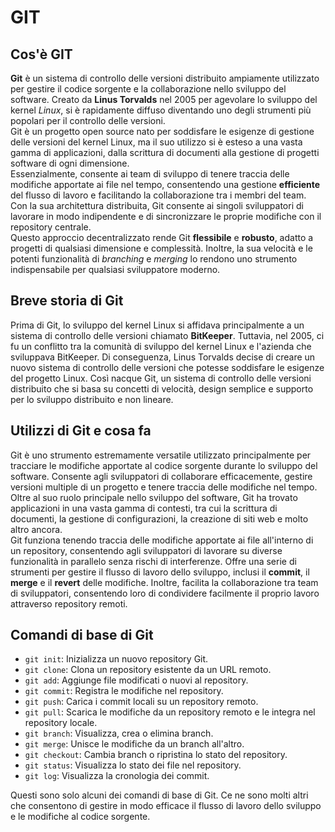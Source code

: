 # GIT

## Cos'è GIT

**Git** è un sistema di controllo delle versioni distribuito ampiamente utilizzato per gestire il codice sorgente e la collaborazione nello sviluppo del software. Creato da **Linus Torvalds** nel 2005 per agevolare lo sviluppo del kernel *Linux*, si è rapidamente diffuso diventando uno degli strumenti più popolari per il controllo delle versioni. \
Git è un progetto open source nato per soddisfare le esigenze di gestione delle versioni del kernel Linux, ma il suo utilizzo si è esteso a una vasta gamma di applicazioni, dalla scrittura di documenti alla gestione di progetti software di ogni dimensione. \
Essenzialmente, consente ai team di sviluppo di tenere traccia delle modifiche apportate ai file nel tempo, consentendo una gestione **efficiente** del flusso di lavoro e facilitando la collaborazione tra i membri del team. Con la sua architettura distribuita, Git consente ai singoli sviluppatori di lavorare in modo indipendente e di sincronizzare le proprie modifiche con il repository centrale. \
Questo approccio decentralizzato rende Git **flessibile** e **robusto**, adatto a progetti di qualsiasi dimensione e complessità. Inoltre, la sua velocità e le potenti funzionalità di *branching* e *merging* lo rendono uno strumento indispensabile per qualsiasi sviluppatore moderno.

## Breve storia di Git

Prima di Git, lo sviluppo del kernel Linux si affidava principalmente a un sistema di controllo delle versioni chiamato **BitKeeper**. Tuttavia, nel 2005, ci fu un conflitto tra la comunità di sviluppo del kernel Linux e l'azienda che sviluppava BitKeeper. Di conseguenza, Linus Torvalds decise di creare un nuovo sistema di controllo delle versioni che potesse soddisfare le esigenze del progetto Linux. Così nacque Git, un sistema di controllo delle versioni distribuito che si basa su concetti di velocità, design semplice e supporto per lo sviluppo distribuito e non lineare.

## Utilizzi di Git e cosa fa

Git è uno strumento estremamente versatile utilizzato principalmente per tracciare le modifiche apportate al codice sorgente durante lo sviluppo del software. Consente agli sviluppatori di collaborare efficacemente, gestire versioni multiple di un progetto e tenere traccia delle modifiche nel tempo. \
Oltre al suo ruolo principale nello sviluppo del software, Git ha trovato applicazioni in una vasta gamma di contesti, tra cui la scrittura di documenti, la gestione di configurazioni, la creazione di siti web e molto altro ancora. \
Git funziona tenendo traccia delle modifiche apportate ai file all'interno di un repository, consentendo agli sviluppatori di lavorare su diverse funzionalità in parallelo senza rischi di interferenze. Offre una serie di strumenti per gestire il flusso di lavoro dello sviluppo, inclusi il **commit**, il **merge** e il **revert** delle modifiche. Inoltre, facilita la collaborazione tra team di sviluppatori, consentendo loro di condividere facilmente il proprio lavoro attraverso repository remoti.

## Comandi di base di Git

- `git init`: Inizializza un nuovo repository Git.
- `git clone`: Clona un repository esistente da un URL remoto.
- `git add`: Aggiunge file modificati o nuovi al repository.
- `git commit`: Registra le modifiche nel repository.
- `git push`: Carica i commit locali su un repository remoto.
- `git pull`: Scarica le modifiche da un repository remoto e le integra nel repository locale.
- `git branch`: Visualizza, crea o elimina branch.
- `git merge`: Unisce le modifiche da un branch all'altro.
- `git checkout`: Cambia branch o ripristina lo stato del repository.
- `git status`: Visualizza lo stato dei file nel repository.
- `git log`: Visualizza la cronologia dei commit.

Questi sono solo alcuni dei comandi di base di Git. Ce ne sono molti altri che consentono di gestire in modo efficace il flusso di lavoro dello sviluppo e le modifiche al codice sorgente.

